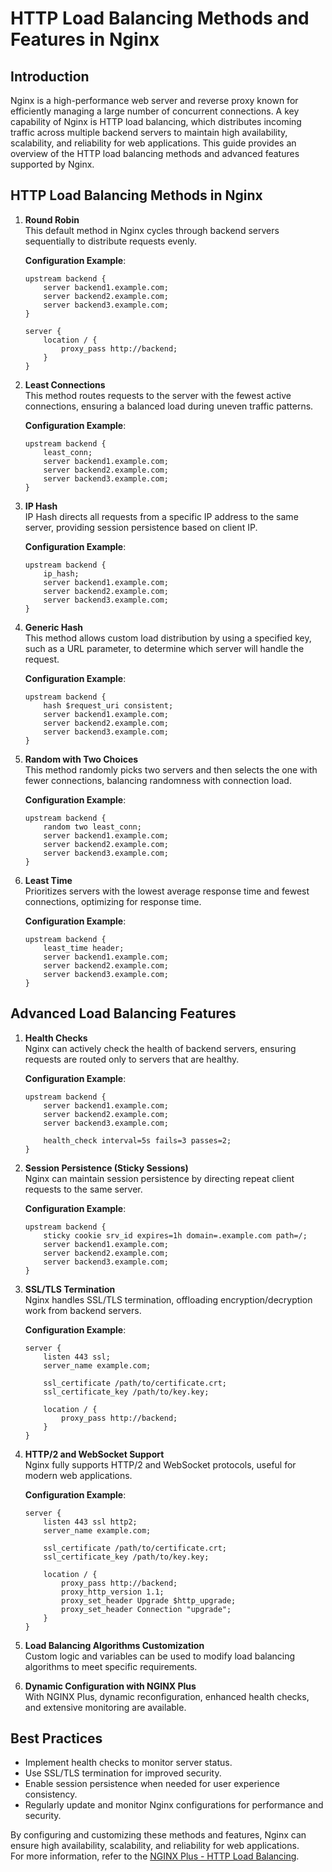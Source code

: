 # HTTP Load Balancing Methods and Features in Nginx

## Introduction

Nginx is a high-performance web server and reverse proxy known for efficiently managing a large number of concurrent connections. A key capability of Nginx is HTTP load balancing, which distributes incoming traffic across multiple backend servers to maintain high availability, scalability, and reliability for web applications. This guide provides an overview of the HTTP load balancing methods and advanced features supported by Nginx.

## HTTP Load Balancing Methods in Nginx

1. **Round Robin**  
   This default method in Nginx cycles through backend servers sequentially to distribute requests evenly.  

   **Configuration Example**:
   ```nginx
   upstream backend {
       server backend1.example.com;
       server backend2.example.com;
       server backend3.example.com;
   }

   server {
       location / {
           proxy_pass http://backend;
       }
   }
   ```

2. **Least Connections**  
   This method routes requests to the server with the fewest active connections, ensuring a balanced load during uneven traffic patterns.  

   **Configuration Example**:
   ```nginx
   upstream backend {
       least_conn;
       server backend1.example.com;
       server backend2.example.com;
       server backend3.example.com;
   }
   ```

3. **IP Hash**  
   IP Hash directs all requests from a specific IP address to the same server, providing session persistence based on client IP.  

   **Configuration Example**:
   ```nginx
   upstream backend {
       ip_hash;
       server backend1.example.com;
       server backend2.example.com;
       server backend3.example.com;
   }
   ```

4. **Generic Hash**  
   This method allows custom load distribution by using a specified key, such as a URL parameter, to determine which server will handle the request.  

   **Configuration Example**:
   ```nginx
   upstream backend {
       hash $request_uri consistent;
       server backend1.example.com;
       server backend2.example.com;
       server backend3.example.com;
   }
   ```

5. **Random with Two Choices**  
   This method randomly picks two servers and then selects the one with fewer connections, balancing randomness with connection load.  

   **Configuration Example**:
   ```nginx
   upstream backend {
       random two least_conn;
       server backend1.example.com;
       server backend2.example.com;
       server backend3.example.com;
   }
   ```

6. **Least Time**  
   Prioritizes servers with the lowest average response time and fewest connections, optimizing for response time.  

   **Configuration Example**:
   ```nginx
   upstream backend {
       least_time header;
       server backend1.example.com;
       server backend2.example.com;
       server backend3.example.com;
   }
   ```

## Advanced Load Balancing Features

1. **Health Checks**  
   Nginx can actively check the health of backend servers, ensuring requests are routed only to servers that are healthy.  

   **Configuration Example**:
   ```nginx
   upstream backend {
       server backend1.example.com;
       server backend2.example.com;
       server backend3.example.com;

       health_check interval=5s fails=3 passes=2;
   }
   ```

2. **Session Persistence (Sticky Sessions)**  
   Nginx can maintain session persistence by directing repeat client requests to the same server.  

   **Configuration Example**:
   ```nginx
   upstream backend {
       sticky cookie srv_id expires=1h domain=.example.com path=/;
       server backend1.example.com;
       server backend2.example.com;
       server backend3.example.com;
   }
   ```

3. **SSL/TLS Termination**  
   Nginx handles SSL/TLS termination, offloading encryption/decryption work from backend servers.  

   **Configuration Example**:
   ```nginx
   server {
       listen 443 ssl;
       server_name example.com;

       ssl_certificate /path/to/certificate.crt;
       ssl_certificate_key /path/to/key.key;

       location / {
           proxy_pass http://backend;
       }
   }
   ```

4. **HTTP/2 and WebSocket Support**  
   Nginx fully supports HTTP/2 and WebSocket protocols, useful for modern web applications.  

   **Configuration Example**:
   ```nginx
   server {
       listen 443 ssl http2;
       server_name example.com;

       ssl_certificate /path/to/certificate.crt;
       ssl_certificate_key /path/to/key.key;

       location / {
           proxy_pass http://backend;
           proxy_http_version 1.1;
           proxy_set_header Upgrade $http_upgrade;
           proxy_set_header Connection "upgrade";
       }
   }
   ```

5. **Load Balancing Algorithms Customization**  
   Custom logic and variables can be used to modify load balancing algorithms to meet specific requirements.

6. **Dynamic Configuration with NGINX Plus**  
   With NGINX Plus, dynamic reconfiguration, enhanced health checks, and extensive monitoring are available.

## Best Practices

- Implement health checks to monitor server status.
- Use SSL/TLS termination for improved security.
- Enable session persistence when needed for user experience consistency.
- Regularly update and monitor Nginx configurations for performance and security.

By configuring and customizing these methods and features, Nginx can ensure high availability, scalability, and reliability for web applications.  
For more information, refer to the [NGINX Plus - HTTP Load Balancing](https://docs.nginx.com/nginx/admin-guide/load-balancer/http-load-balancer/).
